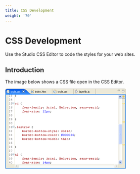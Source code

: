 ```yaml
---
title: CSS Development
weight: '70'
---
```


# CSS Development

Use the Studio CSS Editor to code the styles for your web sites.

## Introduction

The image below shows a CSS file open in the CSS Editor.

![CssEditor](./CssEditor.png)
